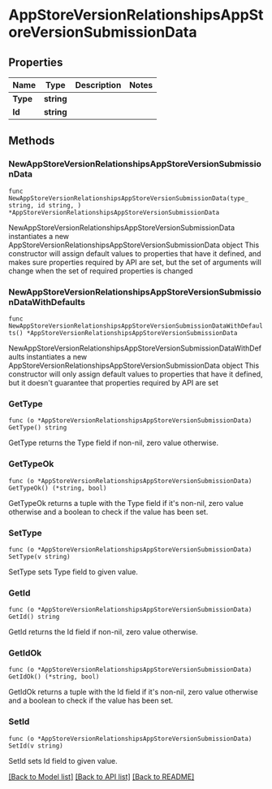 # AppStoreVersionRelationshipsAppStoreVersionSubmissionData

## Properties

Name | Type | Description | Notes
------------ | ------------- | ------------- | -------------
**Type** | **string** |  | 
**Id** | **string** |  | 

## Methods

### NewAppStoreVersionRelationshipsAppStoreVersionSubmissionData

`func NewAppStoreVersionRelationshipsAppStoreVersionSubmissionData(type_ string, id string, ) *AppStoreVersionRelationshipsAppStoreVersionSubmissionData`

NewAppStoreVersionRelationshipsAppStoreVersionSubmissionData instantiates a new AppStoreVersionRelationshipsAppStoreVersionSubmissionData object
This constructor will assign default values to properties that have it defined,
and makes sure properties required by API are set, but the set of arguments
will change when the set of required properties is changed

### NewAppStoreVersionRelationshipsAppStoreVersionSubmissionDataWithDefaults

`func NewAppStoreVersionRelationshipsAppStoreVersionSubmissionDataWithDefaults() *AppStoreVersionRelationshipsAppStoreVersionSubmissionData`

NewAppStoreVersionRelationshipsAppStoreVersionSubmissionDataWithDefaults instantiates a new AppStoreVersionRelationshipsAppStoreVersionSubmissionData object
This constructor will only assign default values to properties that have it defined,
but it doesn't guarantee that properties required by API are set

### GetType

`func (o *AppStoreVersionRelationshipsAppStoreVersionSubmissionData) GetType() string`

GetType returns the Type field if non-nil, zero value otherwise.

### GetTypeOk

`func (o *AppStoreVersionRelationshipsAppStoreVersionSubmissionData) GetTypeOk() (*string, bool)`

GetTypeOk returns a tuple with the Type field if it's non-nil, zero value otherwise
and a boolean to check if the value has been set.

### SetType

`func (o *AppStoreVersionRelationshipsAppStoreVersionSubmissionData) SetType(v string)`

SetType sets Type field to given value.


### GetId

`func (o *AppStoreVersionRelationshipsAppStoreVersionSubmissionData) GetId() string`

GetId returns the Id field if non-nil, zero value otherwise.

### GetIdOk

`func (o *AppStoreVersionRelationshipsAppStoreVersionSubmissionData) GetIdOk() (*string, bool)`

GetIdOk returns a tuple with the Id field if it's non-nil, zero value otherwise
and a boolean to check if the value has been set.

### SetId

`func (o *AppStoreVersionRelationshipsAppStoreVersionSubmissionData) SetId(v string)`

SetId sets Id field to given value.



[[Back to Model list]](../README.md#documentation-for-models) [[Back to API list]](../README.md#documentation-for-api-endpoints) [[Back to README]](../README.md)



